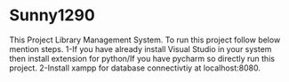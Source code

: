 # Sunny1290
This Project Library Management System.
To run this project follow below mention steps.
1-If you have already install Visual Studio in your system then install extension for python/If you have pycharm so directly run this project.
2-Install xampp for database connectivtiy at localhost:8080.
